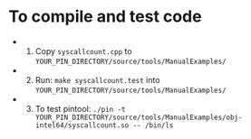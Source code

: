 # To compile and test code

* 1) Copy `syscallcount.cpp` to `YOUR_PIN_DIRECTORY/source/tools/ManualExamples/`

* 2) Run: `make syscallcount.test` into `YOUR_PIN_DIRECTORY/source/tools/ManualExamples/`

* 3) To test pintool: `./pin -t YOUR_PIN_DIRECTORY/source/tools/ManualExamples/obj-intel64/syscallcount.so -- /bin/ls`
